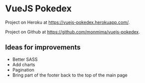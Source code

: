 # VueJS Pokedex

Project on Heroku at https://vuejs-pokedex.herokuapp.com/.

Project on Github at https://github.com/monmima/vuejs-pokedex.

## Ideas for improvements

- Better SASS
- Add charts
- Pagination
- Bring part of the footer back to the top of the main page
